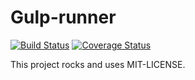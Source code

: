 Gulp-runner
============

[![Build Status](https://travis-ci.org/hirtie-maxim/gulp-runner.svg)][travis]
[![Coverage Status](https://img.shields.io/coveralls/hirtie-maxim/gulp-runner.svg)][coveralls]

[travis]: https://travis-ci.org/hirtie-maxim/gulp-runner
[coveralls]: https://coveralls.io/r/hirtie-maxim/gulp-runner

This project rocks and uses MIT-LICENSE.